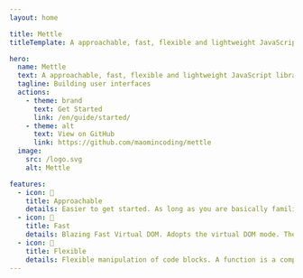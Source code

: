 ```yaml
---
layout: home

title: Mettle
titleTemplate: A approachable, fast, flexible and lightweight JavaScript library

hero:
  name: Mettle
  text: A approachable, fast, flexible and lightweight JavaScript library
  tagline: Building user interfaces
  actions:
    - theme: brand
      text: Get Started
      link: /en/guide/started/
    - theme: alt
      text: View on GitHub
      link: https://github.com/maomincoding/mettle
  image:
    src: /logo.svg
    alt: Mettle

features:
  - icon: 🔌
    title: Approachable
    details: Easier to get started. As long as you are basically familiar with HTML, CSS and JavaScript, you can get started directly. We can declaratively describe the relationship between the final output HTML and JavaScript states. Developers can focus more on the development of business logic and do not need to care too much about the details of DOM operations.
  - icon: 🚀
    title: Fast
    details: Blazing Fast Virtual DOM. Adopts the virtual DOM mode. The virtual DOM uses the diff algorithm to calculate the nodes that really need to be updated, minimizing DOM operations and the typesetting and redrawing losses caused by DOM operations. This significantly improves performance.
  - icon: 🔩
    title: Flexible
    details: Flexible manipulation of code blocks. A function is a component, which can be arbitrarily combined according to the size of the application. And the unique "island feature" of the component allows the level of virtual DOM tree calculation to be controlled at the component level.
---
```

